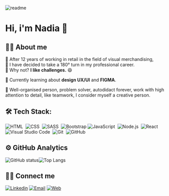 ![readme](https://user-images.githubusercontent.com/73602608/116480372-84f79e00-a881-11eb-8f4c-faa2fa425e51.png)
# Hi, i'm Nadia :wave:

##  :woman_technologist: About me
:convenience_store: After 12 years of working in retail in the field of visual merchandising,</br>  :rocket: I have decided to take a 180° turn in my professional career.</br>
:mechanical_arm: Why not? **I like challenges.**  :smile:

:pushpin: Currently learning about **design UX/UI** and **FIGMA**.

:art: Well-organised person, problem solver, autodidact forever, work with high attention to detail, like teamwork, I consider myself a creative person. </br>
 
## 🛠 Tech Stack:
![HTML](https://img.shields.io/badge/-HTML-05122A?style=flat&logo=HTML5)&nbsp;
![CSS](https://img.shields.io/badge/-CSS-05122A?style=flat&logo=CSS3&logoColor=1572B6)&nbsp;
![SASS](https://img.shields.io/badge/-Sass-05122A?style=flat&logo=sass)&nbsp;
![Bootstrap](https://img.shields.io/badge/-Bootstrap-05122A?style=flat&logo=bootstrap&logoColor=563D7C)
![JavaScript](https://img.shields.io/badge/-JavaScript-05122A?style=flat&logo=javascript)&nbsp;
![Node.js](https://img.shields.io/badge/-Node.js-05122A?style=flat&logo=node.js)&nbsp;
![React](https://img.shields.io/badge/-React-05122A?style=flat&logo=react)&nbsp;
![Visual Studio Code](https://img.shields.io/badge/-Visual%20Studio%20Code-05122A?style=flat&logo=visual-studio-code&logoColor=007ACC)&nbsp;
![Git](https://img.shields.io/badge/-Git-05122A?style=flat&logo=git)&nbsp;
![GitHub](https://img.shields.io/badge/-GitHub-05122A?style=flat&logo=github)&nbsp;</br>

## :gear: GitHub Analytics
![GitHub status](https://github-readme-stats.vercel.app/api?username=creativa-nk&show_icons=true&hide_border=true&&count_private=hide&include_all_commits=true&custom_title=My%20GitHub%20stats&theme=radical&hide=prs,issues)![Top Langs](https://github-readme-stats.vercel.app/api/top-langs/?username=creativa-nk&layout=compact&theme=radical)</br>

## 🤝🏻 Connect me
[![Linkedin](https://img.shields.io/badge/nadia-klokova-91a672a7?style=flat&logo=linkedin&color=blue)](https://www.linkedin.com/in/nadia-klokova-91a672a7/?locale=es_ES)
[![Email](https://img.shields.io/badge/-nadiyaklokova@gmail.com-05122A?style=flat&logo=gmail&color=grey)](mailto:nadiyaklokova@gmail.com)
[![Web](https://img.shields.io/badge/Web-site-91a672a7?style=flat&logo=Web&color=green)](https://nadiaklokova.com/)
